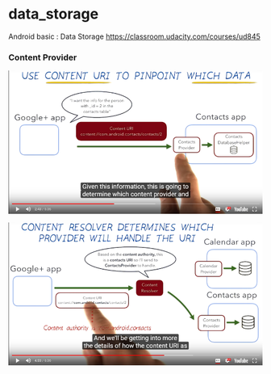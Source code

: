 # data_storage
Android basic : Data Storage
https://classroom.udacity.com/courses/ud845


### Content Provider

![](https://raw.githubusercontent.com/maobui/data_storage/master/content_provider.png)

![](https://raw.githubusercontent.com/maobui/data_storage/master/content_provider1.png)
